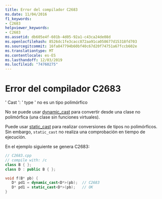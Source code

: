 ```yaml
---
title: Error del compilador C2683
ms.date: 11/04/2016
f1_keywords:
- C2683
helpviewer_keywords:
- C2683
ms.assetid: db605e4f-601b-4d05-92a1-c43ca24de08d
ms.openlocfilehash: 8526dc1fe3cacc872aa91ca058677d15318fd703
ms.sourcegitcommit: 16fa847794b60bf40c67d20f74751a67fccb602e
ms.translationtype: MT
ms.contentlocale: es-ES
ms.lasthandoff: 12/03/2019
ms.locfileid: "74760275"
---
```

# <a name="compiler-error-c2683"></a>Error del compilador C2683

' Cast ': ' type ' no es un tipo polimórfico

No se puede usar [dynamic_cast](../../cpp/dynamic-cast-operator.md) para convertir desde una clase no polimórfica (una clase sin funciones virtuales).

Puede usar [static_cast](../../cpp/static-cast-operator.md) para realizar conversiones de tipos no polimórficos. Sin embargo, `static_cast` no realiza una comprobación en tiempo de ejecución.

En el ejemplo siguiente se genera C2683:

```cpp
// C2683.cpp
// compile with: /c
class B { };
class D : public B { };

void f(B* pb) {
   D* pd1 = dynamic_cast<D*>(pb);  // C2683
   D* pd1 = static_cast<D*>(pb);   // OK
}
```
